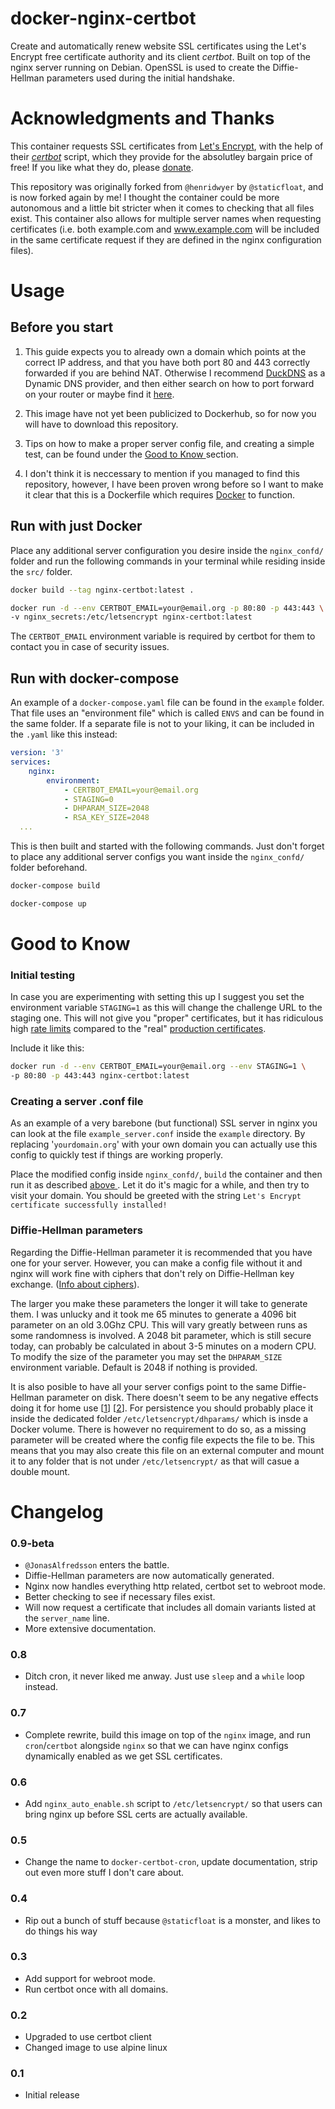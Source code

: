 # docker-nginx-certbot
Create and automatically renew website SSL certificates using the Let's Encrypt 
free certificate authority and its client *certbot*. Built on top of the nginx 
server running on Debian. OpenSSL is used to create the Diffie-Hellman 
parameters used during the initial handshake.

# Acknowledgments and Thanks

This container requests SSL certificates from 
[Let's Encrypt](https://letsencrypt.org/), with the help of their 
[*certbot*](https://github.com/certbot/certbot) script, which they provide for 
the absolutley bargain price of free! 
If you like what they do, please [donate](https://letsencrypt.org/donate/).


This repository was originally forked from `@henridwyer` by `@staticfloat`, 
and is now forked again by me! I thought the container could be more autonomous 
and a little bit stricter when it comes to checking that all files exist. This
container also allows for multiple server names when requesting certificates 
(i.e. both example.com and www.example.com will be included in the same 
certificate request if they are defined in the nginx configuration files).


# Usage

## Before you start
1. This guide expects you to already own a domain which points at the correct 
   IP address, and that you have both port 80 and 443 correctly forwarded if 
   you are behind NAT. 
   Otherwise I recommend [DuckDNS](https://www.duckdns.org/) as a Dynamic DNS 
   provider, and then either search on how to port forward on your router or 
   maybe find it [here](https://portforward.com/router.htm). 

2. This image have not yet been publicized to Dockerhub, so for now you will 
   have to download this repository.

3. Tips on how to make a proper server config file, and creating a simple test,
   can be found under the [Good to Know
   ](https://github.com/JonasAlfredsson/docker-nginx-certbot/#good-to-know)
   section. 

4. I don't think it is neccessary to mention if you managed to find this 
   repository, however, I have been proven wrong before so I want to make it 
   clear that this is a Dockerfile which requires 
   [Docker](https://www.docker.com/) to function. 


## Run with just Docker 
Place any additional server configuration you desire inside the `nginx_confd/` 
folder and run the following commands in your terminal while residing inside 
the `src/` folder.
```bash
docker build --tag nginx-certbot:latest . 
```
```bash
docker run -d --env CERTBOT_EMAIL=your@email.org -p 80:80 -p 443:443 \
-v nginx_secrets:/etc/letsencrypt nginx-certbot:latest  
```
The `CERTBOT_EMAIL` environment variable is required by certbot for them to 
contact you in case of security issues.


## Run with docker-compose

An example of a `docker-compose.yaml` file can be found in the `example` folder.
That file uses an "environment file" which is called `ENVS` and can be found in 
the same folder. If a separate file is not to your liking, it can be included 
in the `.yaml` like this instead:
```yaml
version: '3'
services:
    nginx:
        environment:
            - CERTBOT_EMAIL=your@email.org
            - STAGING=0
            - DHPARAM_SIZE=2048
            - RSA_KEY_SIZE=2048
  ...
```

This is then built and started with the following commands. Just don't forget to 
place any additional server configs you want inside the `nginx_confd/` folder
beforehand.

```bash
docker-compose build 
```
```bash
docker-compose up  
```

# Good to Know

### Initial testing
In case you are experimenting with setting this up I suggest you set the 
environment variable `STAGING=1` as this will change the challenge URL to 
the staging one. This will not give you "proper" certificates, but it has 
ridiculous high 
[rate limits](https://letsencrypt.org/docs/staging-environment/) compared to 
the "real" [production certificates](https://letsencrypt.org/docs/rate-limits/).

Include it like this:
```bash
docker run -d --env CERTBOT_EMAIL=your@email.org --env STAGING=1 \
-p 80:80 -p 443:443 nginx-certbot:latest  
```

### Creating a server .conf file

As an example of a very barebone (but functional) SSL server in nginx you can 
look at the file `example_server.conf` inside the `example` directory. By 
replacing '`yourdomain.org`' with your own domain you can actually use this 
config to quickly test if things are working properly.

Place the modified config inside `nginx_confd/`, `build` the container and then 
run it as described [above
](https://github.com/JonasAlfredsson/docker-nginx-certbot/#usage). Let it do 
it's magic for a while, and then try to visit your domain. You should be greeted
with the string `Let's Encrypt certificate successfully installed!`


### Diffie-Hellman parameters

Regarding the Diffie-Hellman parameter it is recommended that you have one for 
your server. However, you can make a config file without it and nginx will work
fine with ciphers that don't rely on Diffie-Hellman key exchange. 
([Info about
ciphers](https://raymii.org/s/tutorials/Strong_SSL_Security_On_nginx.html)).

The larger you make these parameters the longer it will take to generate them. 
I was unlucky and it took me 65 minutes to generate a 4096 bit parameter on an 
old 3.0Ghz CPU. This will vary greatly between runs as some randomness is 
involved. A 2048 bit parameter, which is still secure today, can probably be 
calculated in about 3-5 minutes on a modern CPU. To modify the size of the 
parameter you may set the `DHPARAM_SIZE` environment variable. Default is 2048 
if nothing is provided.

It is also posible to have all your server configs point to the same 
Diffie-Hellman parameter on disk. There doesn't seem to be any negative effects 
doing it for home use 
[[1](https://security.stackexchange.com/questions/70831/does-dh-parameter-file-need-to-be-unique-per-private-key)]
[[2](https://security.stackexchange.com/questions/94390/whats-the-purpose-of-dh-parameters)].
For persistence you should probably place it inside the dedicated
folder `/etc/letsencrypt/dhparams/` which is insde a Docker volume. There is
however no requirement to do so, as a missing parameter will be created where 
the config file expects the file to be. This means that you may also create this
file on an external computer and mount it to any folder that is not under 
`/etc/letsencrypt/` as that will casue a double mount. 

# Changelog

### 0.9-beta
- `@JonasAlfredsson` enters the battle.
- Diffie-Hellman parameters are now automatically generated.
- Nginx now handles everything http related, certbot set to webroot mode.
- Better checking to see if necessary files exist.
- Will now request a certificate that includes all domain variants listed 
  at the `server_name` line.
- More extensive documentation.

### 0.8
- Ditch cron, it never liked me anway.  Just use `sleep` and a `while` 
  loop instead.

### 0.7
- Complete rewrite, build this image on top of the `nginx` image, and run 
  `cron`/`certbot` alongside `nginx` so that we can have nginx configs 
  dynamically enabled as we get SSL certificates.

### 0.6
- Add `nginx_auto_enable.sh` script to `/etc/letsencrypt/` so that users can 
  bring nginx up before SSL certs are actually available.

### 0.5
- Change the name to `docker-certbot-cron`, update documentation, strip out 
  even more stuff I don't care about.

### 0.4
- Rip out a bunch of stuff because `@staticfloat` is a monster, and likes to 
  do things his way

### 0.3
- Add support for webroot mode.
- Run certbot once with all domains.

### 0.2
- Upgraded to use certbot client
- Changed image to use alpine linux

### 0.1
- Initial release
